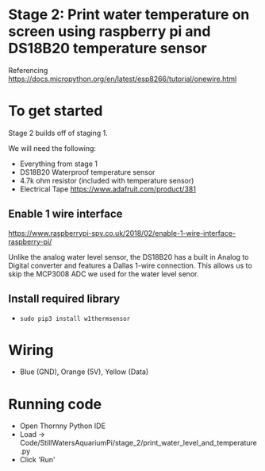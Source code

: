 # Stage 2: Print water temperature on screen using raspberry pi and DS18B20 temperature sensor

Referencing https://docs.micropython.org/en/latest/esp8266/tutorial/onewire.html

# To get started
Stage 2 builds off of staging 1.

We will need the following:
- Everything from stage 1
- DS18B20 Waterproof temperature sensor
- 4.7k ohm resistor (included with temperature sensor)
- Electrical Tape
https://www.adafruit.com/product/381

## Enable 1 wire interface
https://www.raspberrypi-spy.co.uk/2018/02/enable-1-wire-interface-raspberry-pi/

Unlike the analog water level sensor, the DS18B20 has a built in Analog to Digital converter and features a Dallas 1-wire connection. This allows us to skip the MCP3008 ADC we used for the water level senor.

## Install required library
- `sudo pip3 install w1thermsensor`

# Wiring

 - Blue (GND), Orange (5V), Yellow (Data)


# Running code

- Open Thornny Python IDE
- Load -> Code/StillWatersAquariumPi/stage_2/print_water_level_and_temperature.py
- Click 'Run'

